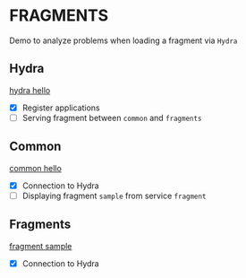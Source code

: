 # FRAGMENTS
Demo to analyze problems when loading a fragment via `Hydra`

## Hydra
 [hydra hello](http://localhost:8081/hello)

- [x] Register applications
- [ ] Serving fragment between `common` and `fragments`

## Common
 [common hello](http://localhost:8889/hello)

- [x] Connection to Hydra
- [ ] Displaying fragment `sample` from service `fragment`

## Fragments
[fragment sample](http://localhost:8888/sample)

- [x] Connection to Hydra
